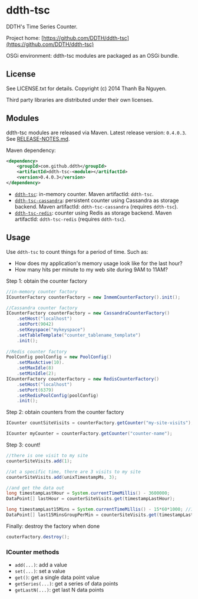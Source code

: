 ddth-tsc
========

DDTH's Time Series Counter.

Project home:
[https://github.com/DDTH/ddth-tsc](https://github.com/DDTH/ddth-tsc)

OSGi environment: ddth-tsc modules are packaged as an OSGi bundle.


## License ##

See LICENSE.txt for details. Copyright (c) 2014 Thanh Ba Nguyen.

Third party libraries are distributed under their own licenses.


## Modules #

ddth-tsc modules are released via Maven. Latest release version: `0.4.0.3`. See [RELEASE-NOTES.md](RELEASE-NOTES.md).

Maven dependency:

```xml
<dependency>
	<groupId>com.github.ddth</groupId>
	<artifactId>ddth-tsc-<module></artifactId>
	<version>0.4.0.3</version>
</dependency>
```

- [`ddth-tsc`](ddth-tsc-inmem/): in-memory counter. Maven artifactId: `ddth-tsc`.
- [`ddth-tsc-cassandra`](ddth-tsc-cassandra/): persistent counter using Cassandra as storage backend. Maven artifactId: `ddth-tsc-cassandra` (requires `ddth-tsc`).
- [`ddth-tsc-redis`](ddth-tsc-redis/): counter using Redis as storage backend. Maven artifactId: `ddth-tsc-redis` (requires `ddth-tsc`).


## Usage ##

Use `ddth-tsc` to count things for a period of time. Such as:

- How does my application's memory usage look like for the last hour?
- How many hits per minute to my web site during 9AM to 11AM?

Step 1: obtain the counter factory

```java
//in-memory counter factory
ICounterFactory counterFactory = new InmemCounterFactory().init();

//Cassandra counter factory
ICounterFactory counterFactory = new CassandraCounterFactory()
    .setHost("localhost")
    .setPort(9042)
    .setKeyspace("mykeyspace")
    .setTableTemplate("counter_tablename_template")
    .init();
    
//Redis counter factory
PoolConfig poolConfig = new PoolConfig()
    .setMaxActive(10).
    .setMaxIdle(8)
    .setMinIdle(2);
ICounterFactory counterFactory = new RedisCounterFactory()
    .setHost("localhost")
    .setPort(6379)
    .setRedisPoolConfig(poolConfig)
    .init();
```

Step 2: obtain counters from the counter factory

```java
ICounter countSiteVisits = counterFactory.getCounter("my-site-visits");

ICounter myCounter = counterFactory.getCounter("counter-name");
```

Step 3: count!

```java
//there is one visit to my site
counterSiteVisits.add(1);

//at a specific time, there are 3 visits to my site
counterSiteVisits.add(unixTimestampMs, 3);

//and get the data out
long timestampLastHour = System.currentTimeMillis() - 3600000;
DataPoint[] lastHour = counterSiteVisits.get(timestampLastHour);

long timestampLast15Mins = System.currentTimeMillis() - 15*60*1000; //15 mins = 900000 ms
DataPoint[] last15MinsGroupPerMin = counterSiteVisits.get(timestampLast15Mins, 15*60); //1 min = 60 secs
```

Finally: destroy the factory when done

```java
couterFactory.destroy();
```

### ICounter methods ###
- `add(...)`: add a value
- `set(...)`: set a value
- `get()`: get a single data point value
- `getSeries(...)`: get a series of data points
- `getLastN(...)`: get last N data points
